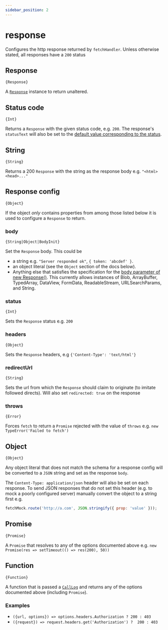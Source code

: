 ```yaml
---
sidebar_position: 2
---
```


# response

Configures the http response returned by `fetchHandler`. Unless otherwise stated, all responses have a `200` status

## Response

`{Response}`

A [`Response`](https://developer.mozilla.org/en-US/docs/Web/API/Response/Response) instance to return unaltered.

## Status code

`{Int}`

Returns a `Response` with the given status code, e.g. `200`. The response's `statusText` will also be set to the [default value corresponding to the status](https://fetch.spec.whatwg.org/#dom-response-statustext).

## String

`{String}`

Returns a 200 `Response` with the string as the response body e.g. `"<html><head>..."`

## Response config

`{Object}`

If the object _only_ contains properties from among those listed below it is used to configure a `Response` to return.

### body

`{String|Object|BodyInit}`

Set the `Response` body. This could be

- a string e.g. `"Server responded ok"`, `{ token: 'abcdef' }`.
- an object literal (see the `Object` section of the docs below).
- Anything else that satisfies the specification for the [body parameter of new Response()](https://developer.mozilla.org/en-US/docs/Web/API/Response/Response#body). This currently allows instances of Blob, ArrayBuffer, TypedArray, DataView, FormData, ReadableStream, URLSearchParams, and String.

### status

`{Int}`

Sets the `Response` status e.g. `200`

### headers

`{Object}`

Sets the `Response` headers, e.g `{'Content-Type': 'text/html'}`

### redirectUrl

`{String}`

Sets the url from which the `Response` should claim to originate (to imitate followed directs). Will also set `redirected: true` on the response

### throws

`{Error}`

Forces `fetch` to return a `Promise` rejected with the value of `throws` e.g. `new TypeError('Failed to fetch')`

## Object

`{Object}`

Any object literal that does not match the schema for a response config will be converted to a `JSON` string and set as the response `body`.

The `Content-Type: application/json` header will also be set on each response. To send JSON responses that do not set this header (e.g. to mock a poorly configured server) manually convert the object to a string first e.g.

```js
fetchMock.route('http://a.com', JSON.stringify({ prop: 'value' }));
```

## Promise

`{Promise}`

A `Promise` that resolves to any of the options documented above e.g. `new Promise(res => setTimeout(() => res(200), 50))`

## Function

`{Function}`

A function that is passed a [`CallLog`](/fetch-mock/docs/API/CallHistory#calllog-schema) and returns any of the options documented above (including `Promise`).

### Examples

- `({url, options}) => options.headers.Authorization ? 200 : 403`
- `({request}) => request.headers.get('Authorization') ?  200 : 403`
